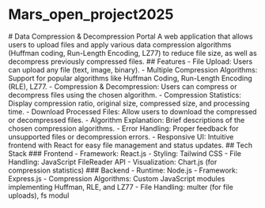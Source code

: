 # Mars_open_project2025
#   D a t a   C o m p r e s s i o n   &   D e c o m p r e s s i o n   P o r t a l 
 
 A   w e b   a p p l i c a t i o n   t h a t   a l l o w s   u s e r s   t o   u p l o a d   f i l e s   a n d   a p p l y   v a r i o u s   d a t a   c o m p r e s s i o n   a l g o r i t h m s   ( H u f f m a n   c o d i n g ,   R u n - L e n g t h   E n c o d i n g ,   L Z 7 7 )   t o   r e d u c e   f i l e   s i z e ,   a s   w e l l   a s   d e c o m p r e s s   p r e v i o u s l y   c o m p r e s s e d   f i l e s . 
 
 # #   F e a t u r e s 
 
 -   * * F i l e   U p l o a d * * :   U s e r s   c a n   u p l o a d   a n y   f i l e   ( t e x t ,   i m a g e ,   b i n a r y ) . 
 -   * * M u l t i p l e   C o m p r e s s i o n   A l g o r i t h m s * * :   S u p p o r t   f o r   p o p u l a r   a l g o r i t h m s   l i k e   H u f f m a n   C o d i n g ,   R u n - L e n g t h   E n c o d i n g   ( R L E ) ,   L Z 7 7 . 
 -   * * C o m p r e s s i o n   &   D e c o m p r e s s i o n * * :   U s e r s   c a n   c o m p r e s s   o r   d e c o m p r e s s   f i l e s   u s i n g   t h e   c h o s e n   a l g o r i t h m . 
 -   * * C o m p r e s s i o n   S t a t i s t i c s * * :   D i s p l a y   c o m p r e s s i o n   r a t i o ,   o r i g i n a l   s i z e ,   c o m p r e s s e d   s i z e ,   a n d   p r o c e s s i n g   t i m e . 
 -   * * D o w n l o a d   P r o c e s s e d   F i l e s * * :   A l l o w   u s e r s   t o   d o w n l o a d   t h e   c o m p r e s s e d   o r   d e c o m p r e s s e d   f i l e s . 
 -   * * A l g o r i t h m   E x p l a n a t i o n * * :   B r i e f   d e s c r i p t i o n s   o f   t h e   c h o s e n   c o m p r e s s i o n   a l g o r i t h m s . 
 -   * * E r r o r   H a n d l i n g * * :   P r o p e r   f e e d b a c k   f o r   u n s u p p o r t e d   f i l e s   o r   d e c o m p r e s s i o n   e r r o r s . 
 -   * * R e s p o n s i v e   U I * * :   I n t u i t i v e   f r o n t e n d   w i t h   R e a c t   f o r   e a s y   f i l e   m a n a g e m e n t   a n d   s t a t u s   u p d a t e s . 
 
 # #   T e c h   S t a c k 
 
 # # #   F r o n t e n d 
 -   * * F r a m e w o r k * * :   R e a c t . j s 
 -   * * S t y l i n g * * :   T a i l w i n d   C S S 
 -   * * F i l e   H a n d l i n g * * :   J a v a S c r i p t   F i l e R e a d e r   A P I 
 -   * * V i s u a l i z a t i o n * * :   C h a r t . j s   ( f o r   c o m p r e s s i o n   s t a t i s t i c s ) 
 
 # # #   B a c k e n d 
 -   * * R u n t i m e * * :   N o d e . j s 
 -   * * F r a m e w o r k * * :   E x p r e s s . j s 
 -   * * C o m p r e s s i o n   A l g o r i t h m s * * :   C u s t o m   J a v a S c r i p t   m o d u l e s   i m p l e m e n t i n g   H u f f m a n ,   R L E ,   a n d   L Z 7 7 
 -   * * F i l e   H a n d l i n g * * :   m u l t e r   ( f o r   f i l e   u p l o a d s ) ,   f s   m o d u l 
